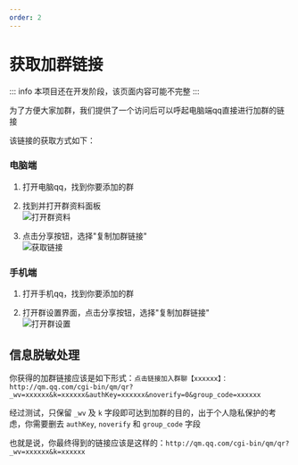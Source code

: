 ```yaml
---
order: 2
---
```

# 获取加群链接

::: info
本项目还在开发阶段，该页面内容可能不完整
:::

为了方便大家加群，我们提供了一个访问后可以呼起电脑端qq直接进行加群的链接

该链接的获取方式如下：

### 电脑端

1. 打开电脑qq，找到你要添加的群

2. 找到并打开群资料面板 <br> ![打开群资料](/assets/screenshot/group-url-pc-1.png)

3. 点击分享按钮，选择"复制加群链接" <br> ![获取链接](/assets/screenshot/group-url-pc-2.png)

### 手机端

1. 打开手机qq，找到你要添加的群

2. 打开群设置界面，点击分享按钮，选择"复制加群链接" <br> ![打开群设置](/assets/screenshot/group-url-mobile.png)

## 信息脱敏处理

你获得的加群链接应该是如下形式：`点击链接加入群聊【xxxxxx】：http://qm.qq.com/cgi-bin/qm/qr?_wv=xxxxxx&k=xxxxxx&authKey=xxxxxx&noverify=0&group_code=xxxxxx` 

经过测试，只保留 `_wv` 及 `k` 字段即可达到加群的目的，出于个人隐私保护的考虑，你需要删去 `authKey`, `noverify` 和 `group_code` 字段

也就是说，你最终得到的链接应该是这样的：`http://qm.qq.com/cgi-bin/qm/qr?_wv=xxxxxx&k=xxxxxx`

